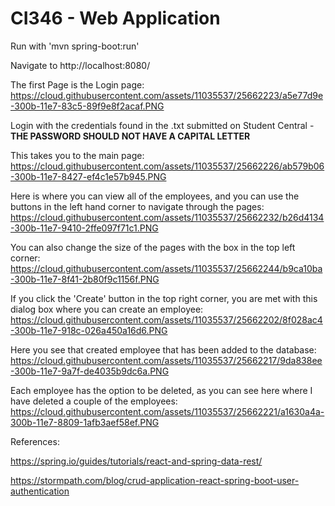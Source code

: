 # CI346 - Web Application


Run with 'mvn spring-boot:run'

Navigate to http://localhost:8080/

The first Page is the Login page:
https://cloud.githubusercontent.com/assets/11035537/25662223/a5e77d9e-300b-11e7-83c5-89f9e8f2acaf.PNG

Login with the credentials found in the .txt submitted on Student Central - **THE PASSWORD SHOULD NOT HAVE A CAPITAL LETTER**


This takes you to the main page:
https://cloud.githubusercontent.com/assets/11035537/25662226/ab579b06-300b-11e7-8427-ef4c1e57b945.PNG

Here is where you can view all of the employees, and you can use the buttons in the left hand corner to navigate through the pages:
https://cloud.githubusercontent.com/assets/11035537/25662232/b26d4134-300b-11e7-9410-2ffe097f71c1.PNG

You can also change the size of the pages with the box in the top left corner:
https://cloud.githubusercontent.com/assets/11035537/25662244/b9ca10ba-300b-11e7-8f41-2b80f9c1156f.PNG

If you click the 'Create' button in the top right corner, you are met with this dialog box where you can create an employee:
https://cloud.githubusercontent.com/assets/11035537/25662202/8f028ac4-300b-11e7-918c-026a450a16d6.PNG

Here you see that created employee that has been added to the database:
https://cloud.githubusercontent.com/assets/11035537/25662217/9da838ee-300b-11e7-9a7f-de4035b9dc6a.PNG

Each employee has the option to be deleted, as you can see here where I have deleted a couple of the employees:
https://cloud.githubusercontent.com/assets/11035537/25662221/a1630a4a-300b-11e7-8809-1afb3aef58ef.PNG

References:

https://spring.io/guides/tutorials/react-and-spring-data-rest/

https://stormpath.com/blog/crud-application-react-spring-boot-user-authentication
